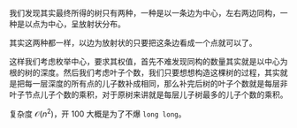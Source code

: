 我们发现其实最终所得的树只有两种，一种是以一条边为中心，左右两边同构，一种是以点为中心，呈放射状分布。

其实这两种都一样，以边为放射状的只要把这条边看成一个点就可以了。

这样我们考虑枚举中心，要求其权值，首先不难发现同构的数量其实就是以中心为根的树的深度。然后我们考虑叶子个数，我们只要想想构造这棵树的过程，其实就是把每一层深度的所有点的儿子数补成相同，那么补完后树的叶子个数就是每层非叶子节点儿子个数的乘积，对于原树来讲就是每层儿子树最多的儿子个数的乘积。

复杂度 $\mathcal{O}(n^2)$，开 $100$ 大概是为了不爆 `long long`。